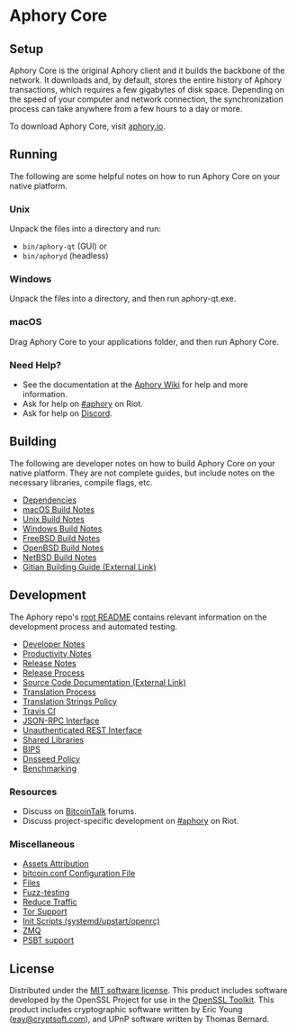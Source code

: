 Aphory Core
=============

Setup
---------------------
Aphory Core is the original Aphory client and it builds the backbone of the network. It downloads and, by default, stores the entire history of Aphory transactions, which requires a few gigabytes of disk space. Depending on the speed of your computer and network connection, the synchronization process can take anywhere from a few hours to a day or more.

To download Aphory Core, visit [aphory.io](https://aphory.io/downloads/).

Running
---------------------
The following are some helpful notes on how to run Aphory Core on your native platform.

### Unix

Unpack the files into a directory and run:

- `bin/aphory-qt` (GUI) or
- `bin/aphoryd` (headless)

### Windows

Unpack the files into a directory, and then run aphory-qt.exe.

### macOS

Drag Aphory Core to your applications folder, and then run Aphory Core.

### Need Help?

* See the documentation at the [Aphory Wiki](https://aphory.wiki/start)
for help and more information.
* Ask for help on [#aphory](https://riot.im/app/#/room/#aphory:matrix.org) on Riot.
* Ask for help on [Discord](https://discord.me/aphory).

Building
---------------------
The following are developer notes on how to build Aphory Core on your native platform. They are not complete guides, but include notes on the necessary libraries, compile flags, etc.

- [Dependencies](dependencies.md)
- [macOS Build Notes](build-osx.md)
- [Unix Build Notes](build-unix.md)
- [Windows Build Notes](build-windows.md)
- [FreeBSD Build Notes](build-freebsd.md)
- [OpenBSD Build Notes](build-openbsd.md)
- [NetBSD Build Notes](build-netbsd.md)
- [Gitian Building Guide (External Link)](https://github.com/bitcoin-core/docs/blob/master/gitian-building.md)

Development
---------------------
The Aphory repo's [root README](/README.md) contains relevant information on the development process and automated testing.

- [Developer Notes](developer-notes.md)
- [Productivity Notes](productivity.md)
- [Release Notes](release-notes.md)
- [Release Process](release-process.md)
- [Source Code Documentation (External Link)](https://dev.visucore.com/bitcoin/doxygen/)
- [Translation Process](translation_process.md)
- [Translation Strings Policy](translation_strings_policy.md)
- [Travis CI](travis-ci.md)
- [JSON-RPC Interface](JSON-RPC-interface.md)
- [Unauthenticated REST Interface](REST-interface.md)
- [Shared Libraries](shared-libraries.md)
- [BIPS](bips.md)
- [Dnsseed Policy](dnsseed-policy.md)
- [Benchmarking](benchmarking.md)

### Resources
* Discuss on [BitcoinTalk](https://bitcointalk.org/index.php?topic=1835782.0) forums.
* Discuss project-specific development on [#aphory](https://riot.im/app/#/room/#aphory-dev:matrix.org) on Riot.

### Miscellaneous
- [Assets Attribution](assets-attribution.md)
- [bitcoin.conf Configuration File](bitcoin-conf.md)
- [Files](files.md)
- [Fuzz-testing](fuzzing.md)
- [Reduce Traffic](reduce-traffic.md)
- [Tor Support](tor.md)
- [Init Scripts (systemd/upstart/openrc)](init.md)
- [ZMQ](zmq.md)
- [PSBT support](psbt.md)

License
---------------------
Distributed under the [MIT software license](/COPYING).
This product includes software developed by the OpenSSL Project for use in the [OpenSSL Toolkit](https://www.openssl.org/). This product includes
cryptographic software written by Eric Young ([eay@cryptsoft.com](mailto:eay@cryptsoft.com)), and UPnP software written by Thomas Bernard.
